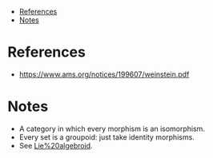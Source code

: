 -   [References](#references)
-   [Notes](#notes)














References
==========

-   <https://www.ams.org/notices/199607/weinstein.pdf>

Notes
=====

-   A category in which every morphism is an isomorphism.
-   Every set is a groupoid: just take identity morphisms.
-   See [Lie%20algebroid](Lie%20algebroid).
